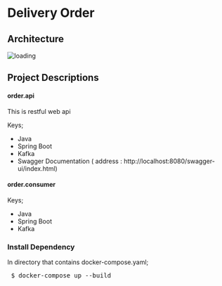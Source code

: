 # Delivery Order

## Architecture

![loading](https://user-images.githubusercontent.com/56771957/212560111-975c1e0f-a3a1-412c-80a6-9f189655170c.jpg)


## Project Descriptions

#### **order.api**
This is restful web api

Keys; 
- Java
- Spring Boot
- Kafka
- Swagger Documentation ( address : http://localhost:8080/swagger-ui/index.html)

#### **order.consumer**

Keys;
- Java
- Spring Boot
- Kafka

### Install Dependency

In directory that contains docker-compose.yaml;

<pre> $ docker-compose up --build </pre>